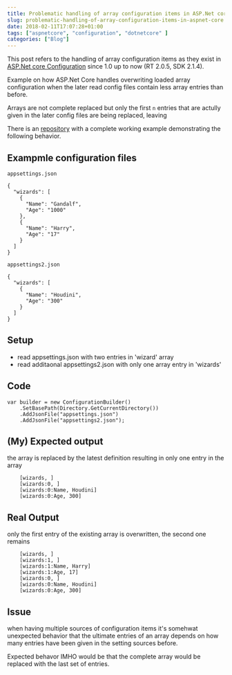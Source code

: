 ```yaml
---
title: Problematic handling of array configuration items in ASP.Net core
slug: problematic-handling-of-array-configuration-items-in-aspnet-core
date: 2018-02-11T17:07:28+01:00
tags: ["aspnetcore", "configuration", "dotnetcore" ]
categories: ["Blog"]
---
```


This post refers to the handling of array configuration items as they 
exist in [ASP.Net core Configuration](https://docs.microsoft.com/en-us/aspnet/core/fundamentals/configuration/) 
since 1.0 up to now (RT 2.0.5, SDK 2.1.4).

Example on how ASP.Net Core handles overwriting loaded array configuration
when the later read config files contain less array entries than before.

Arrays are not complete replaced but only the first `n` entries that are
actully given in the later config files are being replaced, leaving

There is an [repository](https://github.com/ckolumbus/Example_Issue_AspnetConfigurationArrayOverwrite) 
with a complete working example demonstrating the following behavior.


## Exampmle configuration files 

`appsettings.json`

```
{
  "wizards": [
    {
      "Name": "Gandalf",
      "Age": "1000"
    },
    {
      "Name": "Harry",
      "Age": "17"
    }
  ]
}
```

`appsettings2.json`

```
{
  "wizards": [
    {
      "Name": "Houdini",
      "Age": "300"
    }
  ]
}
```

## Setup

 * read appsettings.json with two entries in 'wizard'  array
 * read additaonal appsettings2.json with only one array entry in 'wizards'

## Code

```
var builder = new ConfigurationBuilder()
    .SetBasePath(Directory.GetCurrentDirectory())
    .AddJsonFile("appsettings.json")
    .AddJsonFile("appsettings2.json");
```

## (My) Expected output

the array is replaced by the latest definition resulting in only one entry in the array
```
    [wizards, ]
    [wizards:0, ]
    [wizards:0:Name, Houdini]
    [wizards:0:Age, 300]
```
## Real Output
only the first entry of the existing array is overwritten, the second one remains
```
    [wizards, ]
    [wizards:1, ]
    [wizards:1:Name, Harry]
    [wizards:1:Age, 17]
    [wizards:0, ]
    [wizards:0:Name, Houdini]
    [wizards:0:Age, 300]
```

## Issue

when having multiple sources of configuration items it's somehwat
unexpected behavior that the ultimate entries of an array depends
on how many entries have been given in the setting sources before.

Expected behavor IMHO would be that the complete array would be
replaced with the last set of entries. 
